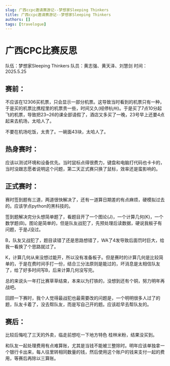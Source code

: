 ```yaml
---
slug: 广西ccpc邀请赛游记--梦想家Sleeping Thinkers
title: 广西ccpc邀请赛游记--梦想家Sleeping Thinkers
authors: []
tags: [travelogue]
---
```

# 广西CPC比赛反思

队伍：梦想家Sleeping Thinkers
队员：黄志强、黄天泽、刘慧剑
时间：2025.5.25

## 赛前：

不应该在12306买机票，只会显示一部分机票。这导致当时看到的机票只有一种，于是买的机票比携程里的机票贵一些，时间又久(经停杭州)。于是买了7点10分起飞的机票，导致把23~26的课全部请假了，酒店又多买了一晚，23号早上还要4点起来去机场，太哈人了。

不要在机场吃饭，太贵了。一碗面43块，太哈人了。

## 热身赛时：

应该以测试环境和设备优先。当时鼠标点得很费力，键盘和电脑打代码也卡卡的，当时没跟志愿者说明这个问题，第二天正式赛只换了鼠标，效率还是蛮影响的。

## 正式赛时：

赛时签到题有三道，两道很快解决了，还有一道算日期差的有点麻烦，硬模拟过去的。应该学点python的黑科技的。

签到题解决完分头想简单题了，看题目开了一个图论(J)，一个计算几何(K)，一个数学题(B)。图论是简单的，但是队友战犯了，先预处理后读数据，硬说我板子有问题，于是J没过。

B，队友又战犯了，题目读错了还是思路想错了，WA了4发导致后面罚时巨大，给我一看换了个思路就过了。

K，计算几何从来没想过能开，所以没有准备板子。但是赛时的计算几何是比较简单的，于是在费时间手打一份，结合三分法原则是能过的，坏消息是太相信队友了，给了好多时间写B，后来计算几何没写完。

总的来说头一年打比赛草草结束，本来以为打铁的，没想到还有个铜，努力明年再战吧。

回顾一下赛时，我个人觉得最战犯也最需要改的问题是，一个明明很多人过了的题，队友卡着了，没去帮队友，而是写自己开的题。应该趁早去帮队友的。

## 赛后：

比较后悔吃了三天的外卖，临走前想吃一下地方特色 桂林米粉，结果没买到。

和队友一起处理费用有点难算账，尤其是当钱不能被三整除时。明年应该单独拿一个银行卡出来，每人往里转相同数量的钱，然后使用这个账户的钱来支付一起的费用，等赛后再除以三算账。
